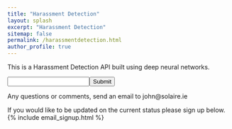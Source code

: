 ```yaml
---
title: "Harassment Detection"
layout: splash
excerpt: "Harassment Detection"
sitemap: false
permalink: /harassmentdetection.html
author_profile: true
---
```

This is a Harassment Detection API built using deep neural networks.
 <script src="https://ajax.googleapis.com/ajax/libs/jquery/3.1.1/jquery.min.js"></script>
<script src="http://www.solaire.ie/assets/js/raphael-2.1.4.min.js"></script>
<script src="http://www.solaire.ie/assets/js/justgage.js"></script>
<script>
    $(document).ready(function() {
        var g1 = new JustGage({
          id: "g1",
          value: NaN,
          min: 0.0,
          max: 1.0,
          title: "Harassment Detector",
          decimals: 5,
          levelColorsGradient: false,
          label: "Confidence",
          width: 100
        });
        $("#submit1").click(function(){
            console.log($("#text").val() );
            $.get("http://35.166.201.150:5000/classify",{ text: $("#text").val() }, function(data, status){
                g1.refresh(data);
            });
        });
    });
</script>
<input type="text" id="text"><input id="submit1" type="submit" value="Submit"/>
<br>
<div id="g1" style="  width: 100%;max-width: 400px; " align="center"></div>
Any questions or comments, send an email to john@solaire.ie

If you would like to be updated on the current status please sign up below.
{% include email_signup.html %}
